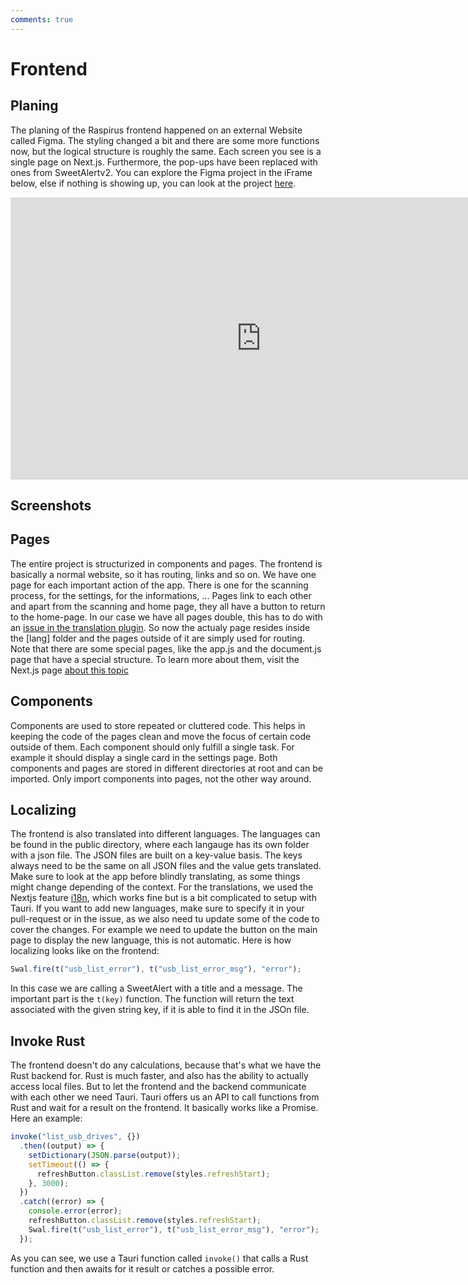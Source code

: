 ```yaml
---
comments: true
---
```


# Frontend

## Planing

The planing of the Raspirus frontend happened on an external Website called Figma. The styling changed a bit and there are some more functions now, but the logical structure is roughly the same. Each screen you see is a single page on Next.js. Furthermore, the pop-ups have been replaced with ones from SweetAlertv2. You can explore the Figma project in the iFrame below, else if nothing is showing up, you can look at the project [here](https://www.figma.com/file/pkgpwieNbhYiOi4Gz6Uyt6/Raspirus).

<iframe title="The original Raspirus project on Figma" style="border: 1px solid rgba(0, 0, 0, 0.1);" width="800" height="450" src="https://www.figma.com/embed?embed_host=share&url=https%3A%2F%2Fwww.figma.com%2Ffile%2FpkgpwieNbhYiOi4Gz6Uyt6%2FRaspirus%3Fnode-id%3D0%253A1%26t%3DGr4YG3Ynv24YVlz2-1" allowfullscreen></iframe>

## Screenshots

## Pages

The entire project is structurized in components and pages. The frontend is basically a normal website, so it has routing, links and so on. We have one page for each important action of the app. There is one for the scanning process, for the settings, for the informations, ...
Pages link to each other and apart from the scanning and home page, they all have a button to return to the home-page. In our case we have all pages double, this has to do with an [issue in the translation plugin](https://github.com/Raspirus/Raspirus/issues/137). So now the actualy page resides inside the [lang] folder and the pages outside of it are simply used for routing.
Note that there are some special pages, like the app.js and the document.js page that have a special structure. To learn more about them, visit the Next.js page [about this topic](https://nextjs.org/docs/basic-features/pages)

## Components

Components are used to store repeated or cluttered code. This helps in keeping the code of the pages clean and move the focus of certain code outside of them. Each component should only fulfill a single task. For example it should display a single card in the settings page. Both components and pages are stored in different directories at root and can be imported. Only import components into pages, not the other way around.

## Localizing

The frontend is also translated into different languages. The languages can be found in the public directory, where each langauge has its own folder with a json file. The JSON files are built on a key-value basis. The keys always need to be the same on all JSON files and the value gets translated. Make sure to look at the app before blindly translating, as some things might change depending of the context. For the translations, we used the Nextjs feature [i18n](https://nextjs.org/docs/advanced-features/i18n-routing), which works fine but is a bit complicated to setup with Tauri.
If you want to add new languages, make sure to specify it in your pull-request or in the issue, as we also need tu update some of the code to cover the changes. For example we need to update the button on the main page to display the new language, this is not automatic.
Here is how localizing looks like on the frontend:

```js
Swal.fire(t("usb_list_error"), t("usb_list_error_msg"), "error");
```

In this case we are calling a SweetAlert with a title and a message. The important part is the `t(key)` function. The function will return the text associated with the given string key, if it is able to find it in the JSOn file.

## Invoke Rust

The frontend doesn't do any calculations, because that's what we have the Rust backend for. Rust is much faster, and also has the ability to actually access local files. But to let the frontend and the backend communicate with each other we need Tauri. Tauri offers us an API to call functions from Rust and wait for a result on the frontend. It basically works like a Promise. Here an example:

```js
invoke("list_usb_drives", {})
  .then((output) => {
    setDictionary(JSON.parse(output));
    setTimeout(() => {
      refreshButton.classList.remove(styles.refreshStart);
    }, 3000);
  })
  .catch((error) => {
    console.error(error);
    refreshButton.classList.remove(styles.refreshStart);
    Swal.fire(t("usb_list_error"), t("usb_list_error_msg"), "error");
  });
```

As you can see, we use a Tauri function called `invoke()` that calls a Rust function and then awaits for it result or catches a possible error.

